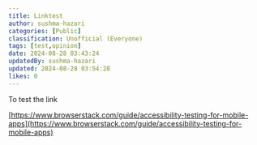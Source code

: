 ```yaml
---
title: Linktest
author: sushma-hazari
categories: [Public]
classification: Unofficial (Everyone)
tags: [test,opinion]
date: 2024-08-28 03:43:24 
updatedBy: sushma-hazari
updated: 2024-08-28 03:54:28 
likes: 0
---
```


To test the link

[https://www.browserstack.com/guide/accessibility-testing-for-mobile-apps](https://www.browserstack.com/guide/accessibility-testing-for-mobile-apps)